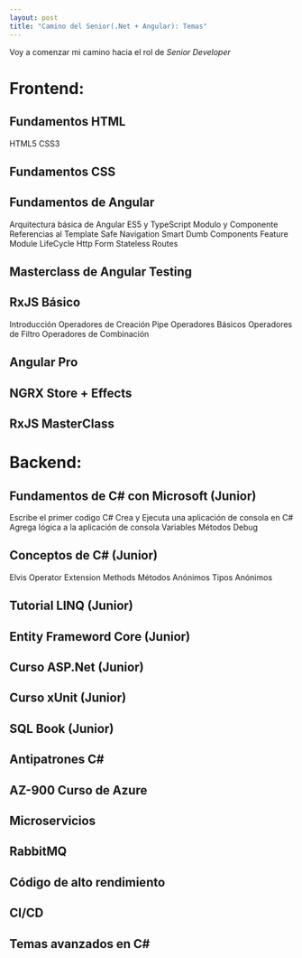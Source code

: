 ```yaml
---
layout: post
title: "Camino del Senior(.Net + Angular): Temas"
---
```

Voy a comenzar mi camino hacia el rol de *Senior Developer*<!--more-->

# Frontend:

## Fundamentos HTML
HTML5
CSS3
## Fundamentos CSS
## Fundamentos de Angular
Arquitectura básica de Angular
ES5 y TypeScript
Modulo y Componente
Referencias al Template
Safe Navigation
Smart Dumb Components
Feature Module
LifeCycle
Http
Form Stateless
Routes
## Masterclass de Angular Testing
## RxJS Básico
Introducción
Operadores de Creación
Pipe
Operadores Básicos
Operadores de Filtro
Operadores de Combinación
## Angular Pro
## NGRX Store + Effects
## RxJS MasterClass

# Backend:
## Fundamentos de C# con Microsoft (Junior)
Escribe el primer codigo C#
Crea y Ejecuta una aplicación de consola en C#
Agrega lógica a la aplicación de consola
Variables
Métodos
Debug
## Conceptos de C# (Junior)
Elvis Operator
Extension Methods
Métodos Anónimos
Tipos Anónimos
## Tutorial LINQ (Junior)
## Entity Frameword Core (Junior)
## Curso ASP.Net (Junior)
## Curso xUnit (Junior)
## SQL Book (Junior)

## Antipatrones C#
## AZ-900 Curso de Azure
## Microservicios
## RabbitMQ
## Código de alto rendimiento
## CI/CD
## Temas avanzados en C#